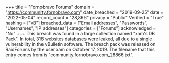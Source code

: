 +++
title = "Fornobravo Forums"
domain = "https://community.fornobravo.com"
date_breached = "2019-09-25"
date = "2022-05-04"
record_count = "28,866"
privacy = "Public"
Verified = "True"
hashing = ["vB"]
breached_data = ["Email addresses", "Passwords", "Usernames", "IP addresses"]
categories = ["Forums"]
acknowledged = "No"
+++
This breach was found in a large collection named "xam's DB Pack". In total, 316 websites databases were leaked, all due to a single vulnerability in the vBulletin software. The breach pack was released on RaidForums by the user xam on October 17, 2019. The filename that this entry comes from is "community.fornobravo.com_28866.txt".
